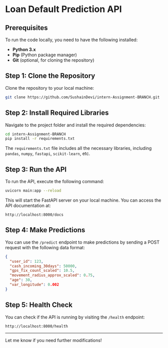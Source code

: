 
# Loan Default Prediction API

## Prerequisites

To run the code locally, you need to have the following installed:

- **Python 3.x**
- **Pip** (Python package manager)
- **Git** (optional, for cloning the repository)

## Step 1: Clone the Repository

Clone the repository to your local machine:

```bash
git clone https://github.com/SushainDevi/intern-Assignment-BRANCH.git
```

## Step 2: Install Required Libraries

Navigate to the project folder and install the required dependencies:

```bash
cd intern-Assignment-BRANCH
pip install -r requirements.txt
```

The `requirements.txt` file includes all the necessary libraries, including `pandas`, `numpy`, `fastapi`, `scikit-learn`, etc.

## Step 3: Run the API

To run the API, execute the following command:

```bash
uvicorn main:app --reload
```

This will start the FastAPI server on your local machine. You can access the API documentation at:

```
http://localhost:8000/docs
```

## Step 4: Make Predictions

You can use the `/predict` endpoint to make predictions by sending a POST request with the following data format:

```json
{
  "user_id": 123,
  "cash_incoming_30days": 50000,
  "gps_fix_count_scaled": 10.5,
  "movement_radius_approx_scaled": 0.75,
  "age": 30,
  "var_longitude": 0.002
}
```

## Step 5: Health Check

You can check if the API is running by visiting the `/health` endpoint:

```
http://localhost:8000/health
```

---

Let me know if you need further modifications!
